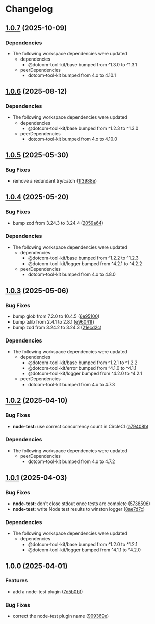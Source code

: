 # Changelog

## [1.0.7](https://github.com/Financial-Times/dotcom-tool-kit/compare/node-test-v1.0.6...node-test-v1.0.7) (2025-10-09)


### Dependencies

* The following workspace dependencies were updated
  * dependencies
    * @dotcom-tool-kit/base bumped from ^1.3.0 to ^1.3.1
  * peerDependencies
    * dotcom-tool-kit bumped from 4.x to 4.10.1

## [1.0.6](https://github.com/Financial-Times/dotcom-tool-kit/compare/node-test-v1.0.5...node-test-v1.0.6) (2025-08-12)


### Dependencies

* The following workspace dependencies were updated
  * dependencies
    * @dotcom-tool-kit/base bumped from ^1.2.3 to ^1.3.0
  * peerDependencies
    * dotcom-tool-kit bumped from 4.x to 4.10.0

## [1.0.5](https://github.com/Financial-Times/dotcom-tool-kit/compare/node-test-v1.0.4...node-test-v1.0.5) (2025-05-30)


### Bug Fixes

* remove a redundant try/catch ([1f3988e](https://github.com/Financial-Times/dotcom-tool-kit/commit/1f3988e417ffe3399d088b603bbc19ee4b107913))

## [1.0.4](https://github.com/Financial-Times/dotcom-tool-kit/compare/node-test-v1.0.3...node-test-v1.0.4) (2025-05-20)


### Bug Fixes

* bump zod from 3.24.3 to 3.24.4 ([2059a64](https://github.com/Financial-Times/dotcom-tool-kit/commit/2059a64ff9ab1b246f5b4e6b5b66f465be596b9e))


### Dependencies

* The following workspace dependencies were updated
  * dependencies
    * @dotcom-tool-kit/base bumped from ^1.2.2 to ^1.2.3
    * @dotcom-tool-kit/logger bumped from ^4.2.1 to ^4.2.2
  * peerDependencies
    * dotcom-tool-kit bumped from 4.x to 4.8.0

## [1.0.3](https://github.com/Financial-Times/dotcom-tool-kit/compare/node-test-v1.0.2...node-test-v1.0.3) (2025-05-06)


### Bug Fixes

* bump glob from 7.2.0 to 10.4.5 ([6e95100](https://github.com/Financial-Times/dotcom-tool-kit/commit/6e951007f7b6a3a4b5f708d4992bc741a7682608))
* bump tslib from 2.4.1 to 2.8.1 ([e96041f](https://github.com/Financial-Times/dotcom-tool-kit/commit/e96041fd539954bf26652a35e3d86330e47deeb6))
* bump zod from 3.24.2 to 3.24.3 ([21ecd2c](https://github.com/Financial-Times/dotcom-tool-kit/commit/21ecd2ccaf42f11a78e0b6f06f5ef2352aa91703))


### Dependencies

* The following workspace dependencies were updated
  * dependencies
    * @dotcom-tool-kit/base bumped from ^1.2.1 to ^1.2.2
    * @dotcom-tool-kit/error bumped from ^4.1.0 to ^4.1.1
    * @dotcom-tool-kit/logger bumped from ^4.2.0 to ^4.2.1
  * peerDependencies
    * dotcom-tool-kit bumped from 4.x to 4.7.3

## [1.0.2](https://github.com/Financial-Times/dotcom-tool-kit/compare/node-test-v1.0.1...node-test-v1.0.2) (2025-04-10)


### Bug Fixes

* **node-test:** use correct concurrency count in CircleCI ([a79408b](https://github.com/Financial-Times/dotcom-tool-kit/commit/a79408bde27521be5534842627b4ddfaef8119ce))


### Dependencies

* The following workspace dependencies were updated
  * peerDependencies
    * dotcom-tool-kit bumped from 4.x to 4.7.2

## [1.0.1](https://github.com/Financial-Times/dotcom-tool-kit/compare/node-test-v1.0.0...node-test-v1.0.1) (2025-04-03)


### Bug Fixes

* **node-test:** don't close stdout once tests are complete ([5738596](https://github.com/Financial-Times/dotcom-tool-kit/commit/573859645373eebdaa93955e0b8159c9c352fe50))
* **node-test:** write Node test results to winston logger ([8ae7d7c](https://github.com/Financial-Times/dotcom-tool-kit/commit/8ae7d7cfb4fd456f3d473c8ac7836bd4ed3c42ac))


### Dependencies

* The following workspace dependencies were updated
  * dependencies
    * @dotcom-tool-kit/base bumped from ^1.2.0 to ^1.2.1
    * @dotcom-tool-kit/logger bumped from ^4.1.1 to ^4.2.0

## 1.0.0 (2025-04-01)


### Features

* add a node-test plugin ([7d5b0b1](https://github.com/Financial-Times/dotcom-tool-kit/commit/7d5b0b190d5d9edc95b9eba68a6f0b13a739d63f))


### Bug Fixes

* correct the node-test plugin name ([909369e](https://github.com/Financial-Times/dotcom-tool-kit/commit/909369ebecfddd7da9e3df8c699e5da7f03e23f9))
